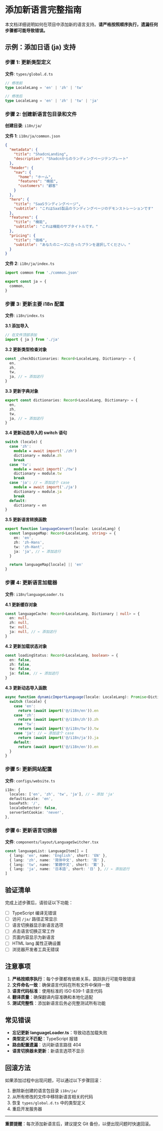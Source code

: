 # 添加新语言完整指南

本文档详细说明如何在项目中添加新的语言支持。**请严格按照顺序执行，遗漏任何步骤都可能导致错误。**

## 示例：添加日语 (ja) 支持

### 步骤 1: 更新类型定义
**文件**: `types/global.d.ts`

```typescript
// 修改前
type LocaleLang = 'en' | 'zh' | 'tw'

// 修改后
type LocaleLang = 'en' | 'zh' | 'tw' | 'ja'
```

### 步骤 2: 创建新语言包目录和文件
**创建目录**: `i18n/ja/`

**文件 1**: `i18n/ja/common.json`
```json
{
  "metadata": {
    "title": "ShadcnLanding",
    "description": "Shadcnからのランディングページテンプレート"
  },
  "header": {
    "nav": {
      "home": "ホーム",
      "features": "機能",
      "customers": "顧客"
    }
  },
  "hero": {
    "title": "SaaSランディングページ",
    "subtitle": "これはSaaS製品のランディングページのデモンストレーションです"
  },
  "features": {
    "title": "機能",
    "subtitle": "これは機能のサブタイトルです。"
  },
  "pricing": {
    "title": "価格",
    "subtitle": "あなたのニーズに合ったプランを選択してください。"
  }
}
```

**文件 2**: `i18n/ja/index.ts`
```typescript
import common from './common.json'

export const ja = {
  common,
}
```

### 步骤 3: 更新主要 i18n 配置
**文件**: `i18n/index.ts`

**3.1 添加导入**
```typescript
// 在文件顶部添加
import { ja } from './ja'
```

**3.2 更新类型检查对象**
```typescript
const _checkDictionaries: Record<LocaleLang, Dictionary> = {
  en,
  zh,
  tw,
  ja, // ← 添加这行
}
```

**3.3 更新字典对象**
```typescript
export const dictionaries: Record<LocaleLang, Dictionary> = {
  en,
  zh,
  tw,
  ja, // ← 添加这行
}
```

**3.4 更新动态导入的 switch 语句**
```typescript
switch (locale) {
  case 'zh':
    module = await import('./zh')
    dictionary = module.zh
    break
  case 'tw':
    module = await import('./tw')
    dictionary = module.tw
    break
  case 'ja': // ← 添加这个 case
    module = await import('./ja')
    dictionary = module.ja
    break
  default:
    dictionary = en
}
```

**3.5 更新语言转换函数**
```typescript
export function languageConvert(locale: LocaleLang) {
  const languageMap: Record<LocaleLang, string> = {
    en: 'en',
    zh: 'zh-Hans',
    tw: 'zh-Hant',
    ja: 'ja', // ← 添加这行
  }

  return languageMap[locale] || 'en'
}
```

### 步骤 4: 更新语言加载器
**文件**: `i18n/languageLoader.ts`

**4.1 更新缓存对象**
```typescript
const languageCache: Record<LocaleLang, Dictionary | null> = {
  en: null,
  zh: null,
  tw: null,
  ja: null, // ← 添加这行
}
```

**4.2 更新加载状态对象**
```typescript
const loadingStatus: Record<LocaleLang, boolean> = {
  en: false,
  zh: false,
  tw: false,
  ja: false, // ← 添加这行
}
```

**4.3 更新动态导入函数**
```typescript
async function dynamicImportLanguage(locale: LocaleLang): Promise<Dictionary> {
  switch (locale) {
    case 'en':
      return (await import('@/i18n/en')).en
    case 'zh':
      return (await import('@/i18n/zh')).zh
    case 'tw':
      return (await import('@/i18n/tw')).tw
    case 'ja': // ← 添加这个 case
      return (await import('@/i18n/ja')).ja
    default:
      return (await import('@/i18n/en')).en
  }
}
```

### 步骤 5: 更新网站配置
**文件**: `configs/website.ts`

```typescript
i18n: {
  locales: ['en', 'zh', 'tw', 'ja'], // ← 添加 'ja'
  defaultLocale: 'en',
  basePath: '/',
  localeDetector: false,
  serverSetCookie: 'never',
},
```

### 步骤 6: 更新语言切换器
**文件**: `components/layout/LanguageSwitcher.tsx`

```typescript
const languageList: LanguageItem[] = [
  { lang: 'en', name: 'English', short: 'EN' },
  { lang: 'zh', name: '简体中文', short: '简' },
  { lang: 'tw', name: '繁體中文', short: '繁' },
  { lang: 'ja', name: '日本語', short: '日' }, // ← 添加这行
]
```

## 验证清单

完成上述步骤后，请验证以下功能：

- [ ] TypeScript 编译无错误
- [ ] 访问 `/ja/` 路径正常显示
- [ ] 语言切换器显示新语言选项
- [ ] 点击语言切换正常工作
- [ ] 页面内容显示为新语言
- [ ] HTML lang 属性正确设置
- [ ] 浏览器开发者工具无错误

## 注意事项

1. **严格按顺序执行**：每个步骤都有依赖关系，跳跃执行可能导致错误
2. **文件命名一致**：确保语言代码在所有文件中保持一致
3. **语言代码标准**：使用标准的 ISO 639-1 语言代码
4. **翻译质量**：确保翻译内容准确和本地化适配
5. **测试完整性**：添加新语言后务必完整测试所有功能

## 常见错误

- **忘记更新 languageLoader.ts**：导致动态加载失败
- **类型定义不匹配**：TypeScript 报错
- **路由配置遗漏**：访问新语言路径 404
- **语言切换器未更新**：新语言选项不显示

## 回滚方法

如果添加过程中出现问题，可以通过以下步骤回滚：

1. 删除新创建的语言包目录 `i18n/ja/`
2. 从所有修改的文件中移除新语言相关的代码
3. 恢复 `types/global.d.ts` 中的类型定义
4. 重启开发服务器

---

**重要提醒**：每次添加新语言后，建议提交 Git 备份，以便出现问题时快速回滚。
